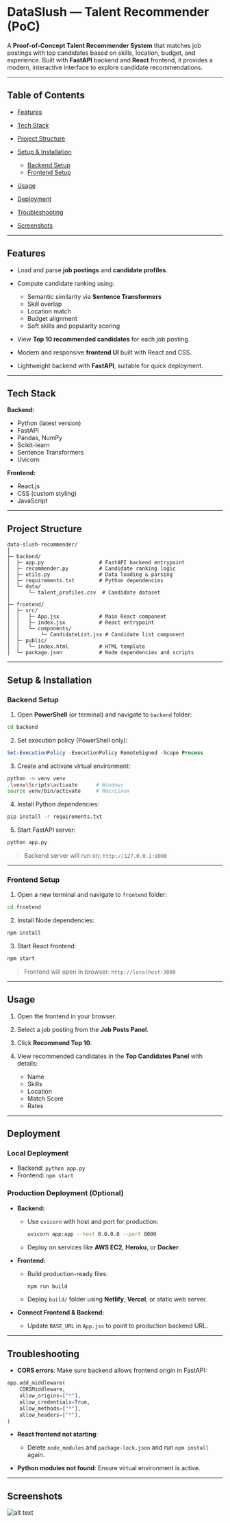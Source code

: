 # DataSlush — Talent Recommender (PoC)

A **Proof-of-Concept Talent Recommender System** that matches job postings with top candidates based on skills, location, budget, and experience. Built with **FastAPI** backend and **React** frontend, it provides a modern, interactive interface to explore candidate recommendations.

---

## Table of Contents

* [Features](#features)
* [Tech Stack](#tech-stack)
* [Project Structure](#project-structure)
* [Setup & Installation](#setup--installation)

  * [Backend Setup](#backend-setup)
  * [Frontend Setup](#frontend-setup)
* [Usage](#usage)
* [Deployment](#deployment)
* [Troubleshooting](#troubleshooting)
* [Screenshots](#screenshots)


---

## Features

* Load and parse **job postings** and **candidate profiles**.
* Compute candidate ranking using:

  * Semantic similarity via **Sentence Transformers**
  * Skill overlap
  * Location match
  * Budget alignment
  * Soft skills and popularity scoring
* View **Top 10 recommended candidates** for each job posting.
* Modern and responsive **frontend UI** built with React and CSS.
* Lightweight backend with **FastAPI**, suitable for quick deployment.

---

## Tech Stack

**Backend:**

* Python (latest version)
* FastAPI
* Pandas, NumPy
* Scikit-learn
* Sentence Transformers
* Uvicorn

**Frontend:**

* React.js
* CSS (custom styling)
* JavaScript

---

## Project Structure

```
data-slush-recommender/
│
├─ backend/                     
│  ├─ app.py                  # FastAPI backend entrypoint
│  ├─ recommender.py          # Candidate ranking logic
│  ├─ utils.py                # Data loading & parsing
│  ├─ requirements.txt        # Python dependencies
│  └─ data/
│      └─ talent_profiles.csv  # Candidate dataset
│
├─ frontend/                    
│  ├─ src/
│  │   ├─ App.jsx             # Main React component
│  │   ├─ index.jsx           # React entrypoint
│  │   └─ components/
│  │       └─ CandidateList.jsx # Candidate list component
│  ├─ public/
│  │   └─ index.html          # HTML template
│  └─ package.json            # Node dependencies and scripts
```

---

## Setup & Installation

### Backend Setup

1. Open **PowerShell** (or terminal) and navigate to `backend` folder:

```bash
cd backend
```

2. Set execution policy (PowerShell only):

```powershell
Set-ExecutionPolicy -ExecutionPolicy RemoteSigned -Scope Process
```

3. Create and activate virtual environment:

```bash
python -m venv venv
.\venv\Scripts\activate      # Windows
source venv/bin/activate     # Mac/Linux
```

4. Install Python dependencies:

```bash
pip install -r requirements.txt
```

5. Start FastAPI server:

```bash
python app.py
```

> Backend server will run on: `http://127.0.0.1:8000`

---

### Frontend Setup

1. Open a new terminal and navigate to `frontend` folder:

```bash
cd frontend
```

2. Install Node dependencies:

```bash
npm install
```

3. Start React frontend:

```bash
npm start
```

> Frontend will open in browser: `http://localhost:3000`

---

## Usage

1. Open the frontend in your browser.
2. Select a job posting from the **Job Posts Panel**.
3. Click **Recommend Top 10**.
4. View recommended candidates in the **Top Candidates Panel** with details:

   * Name
   * Skills
   * Location
   * Match Score
   * Rates

---

## Deployment

### Local Deployment

* Backend: `python app.py`
* Frontend: `npm start`

### Production Deployment (Optional)

* **Backend:**

  * Use `uvicorn` with host and port for production:

    ```bash
    uvicorn app:app --host 0.0.0.0 --port 8000
    ```
  * Deploy on services like **AWS EC2**, **Heroku**, or **Docker**.

* **Frontend:**

  * Build production-ready files:

    ```bash
    npm run build
    ```
  * Deploy `build/` folder using **Netlify**, **Vercel**, or static web server.

* **Connect Frontend & Backend:**

  * Update `BASE_URL` in `App.jsx` to point to production backend URL.

---

## Troubleshooting

* **CORS errors**: Make sure backend allows frontend origin in FastAPI:

```python
app.add_middleware(
    CORSMiddleware,
    allow_origins=["*"],  
    allow_credentials=True,
    allow_methods=["*"],
    allow_headers=["*"],
)
```

* **React frontend not starting**:

  * Delete `node_modules` and `package-lock.json` and run `npm install` again.
* **Python modules not found**: Ensure virtual environment is active.

---

## Screenshots

![alt text](image.png)


